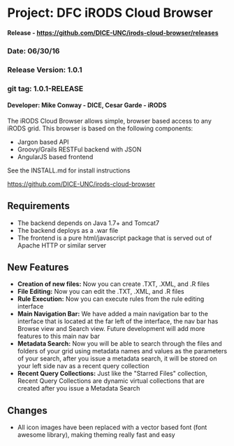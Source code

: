 # Project: DFC iRODS Cloud Browser

#### Release - https://github.com/DICE-UNC/irods-cloud-browser/releases

### Date: 06/30/16
### Release Version: 1.0.1
### git tag: 1.0.1-RELEASE
#### Developer: Mike Conway - DICE, Cesar Garde - iRODS

The iRODS Cloud Browser allows simple, browser based access to any iRODS grid.  This browser is based on the following components:

* Jargon based API 
* Groovy/Grails RESTFul backend with JSON
* AngularJS based frontend

See the INSTALL.md for install instructions

https://github.com/DICE-UNC/irods-cloud-browser

## Requirements

* The backend depends on Java 1.7+ and Tomcat7
* The backend deploys as a .war file
* The frontend is a pure html/javascript package that is served out of Apache HTTP or similar server

## New Features

* __Creation of new files:__ Now you can create .TXT, .XML, and .R files
* __File Editing:__ Now you can edit the .TXT, .XML, and .R files
* __Rule Execution:__ Now you can execute rules from the rule editing interface
* __Main Navigation Bar:__ We have added a main navigation bar to the interface that is located at the far left of the interface, the nav bar has Browse view and Search view. Future development will add more features to this main nav bar 
* __Metadata Search:__ Now you will be able to search through the files and folders of your grid using metadata names and values as the parameters of your search, after you issue a metadata search, it will be stored on your left side nav as a recent query collection
* __Recent Query Collections:__ Just like the "Starred Files" collection, Recent Query Collections are dynamic virtual collections that are created after you issue a Metadata Search

## Changes

* All icon images have been replaced with a vector based font (font awesome library), making theming really fast and easy

